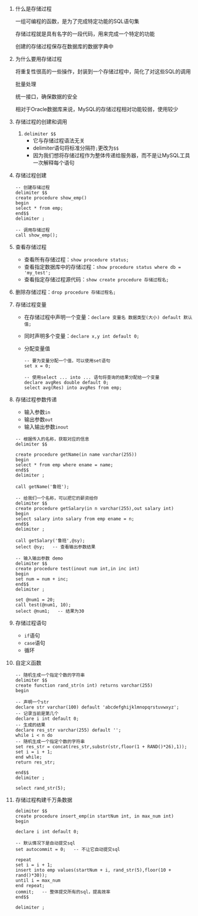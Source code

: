 1. 什么是存储过程

   一组可编程的函数，是为了完成特定功能的SQL语句集

   存储过程就是具有名字的一段代码，用来完成一个特定的功能

   创建的存储过程保存在数据库的数据字典中

2. 为什么要用存储过程

   将重复性很高的一些操作，封装到一个存储过程中，简化了对这些SQL的调用

   批量处理

   统一接口，确保数据的安全

   相对于Oracle数据库来说，MySQL的存储过程相对功能较弱，使用较少

3. 存储过程的创建和调用

   1. `delimiter $$`
      * 它与存储过程语法无关
      * delimiter语句将标准分隔符`;`更改为`$$`
      * 因为我们想将存储过程作为整体传递给服务器，而不是让MySQL工具一次解释每个语句

4. 存储过程创建

   ```mysql
   -- 创建存储过程
   delimiter $$
   create procedure show_emp()
   begin
   select * from emp;
   end$$
   delimiter ;
   
   -- 调用存储过程
   call show_emp();
   ```

   

5. 查看存储过程

   * 查看所有存储过程：`show procedure status;`
   * 查看指定数据库中的存储过程：`show procedure status where db = 'my_test';`
   * 查看指定存储过程源代码：`show create procedure 存储过程名;`

6. 删除存储过程：`drop procedure 存储过程名;`

7. 存储过程变量

   * 在存储过程中声明一个变量：`declare 变量名 数据类型(大小) default 默认值;`

   * 同时声明多个变量：`declare x,y int default 0;`

   * 分配变量值

     ```mysql
     -- 要为变量分配一个值，可以使用set语句
     set x = 0;
     
     -- 使用select ... into ... 语句将查询的结果分配给一个变量
     declare avgRes double default 0;
     select avg(Res) into avgRes from emp;
     ```

     

8. 存储过程参数传递

   * 输入参数`in`
   * 输出参数`out`
   * 输入输出参数`inout`

   ```mysql
   -- 根据传入的名称，获取对应的信息
   delimiter $$
   
   create procedure getName(in name varchar(255))
   begin
   select * from emp where ename = name;
   end$$
   delimiter ;
   
   call getName('鲁班');
   
   -- 给我们一个名称，可以把它的薪资给你
   delimiter $$
   create procedure getSalary(in n varchar(255),out salary int)
   begin
   select salary into salary from emp ename = n;
   end$$
   delimiter ;
   
   call getSalary('鲁班',@sy);
   select @sy;   -- 查看输出参数结果
   
   -- 输入输出参数 demo
   delimiter $$
   create procedure test(inout num int,in inc int)
   begin
   set num = num + inc;
   end$$
   delimiter ;
   
   set @num1 = 20;
   call test(@num1, 10);
   select @num1;   -- 结果为30
   ```

   

9. 存储过程语句

   * `if`语句
   * `case`语句
   * 循环

10. 自定义函数

    ```mysql
    -- 随机生成一个指定个数的字符串
    delimiter $$
    create function rand_str(n int) returns varchar(255)
    begin
    
    -- 声明一个str
    declare str varchar(100) default 'abcdefghijklmnopqrstuvwxyz';
    -- 记录当前是第几个
    declare i int default 0;
    -- 生成的结果
    declare res_str varchar(255) default '';
    while i < n do
    -- 随机生成一个指定个数的字符串
    set res_str = concat(res_str,substr(str,floor(1 + RAND()*26),1));
    set i = i + 1;
    end while;
    return res_str;
    
    end$$
    delimiter ;
    
    select rand_str(5);
    ```

    

11. 存储过程构建千万条数据

    ```mysql
    delimiter $$
    create procedure insert_emp(in startNum int, in max_num int)
    begin
    
    declare i int default 0;
    
    -- 默认情况下是自动提交sql
    set autocommit = 0;   -- 不让它自动提交sql
    
    repeat
    set i = i + 1;
    insert into emp values(startNum + i, rand_str(5),floor(10 + rand()*30));
    until i = max_num
    end repeat;
    commit;   -- 整体提交所有的sql，提高效率
    end$$
    
    delimiter ;
    ```

    